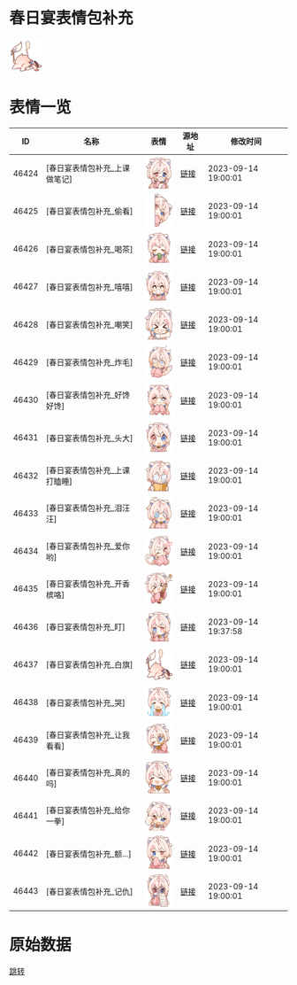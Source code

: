 # 春日宴表情包补充

<img src="./cover.png" height="60" alt="cover" />

# 表情一览

|ID|名称|表情|源地址|修改时间|
|----|----|----|----|----|
|46424|[春日宴表情包补充_上课做笔记]|<img src="./pic/046424_%5B春日宴表情包补充_上课做笔记%5D.png" height="60" alt="上课做笔记"/>|[链接](https://i0.hdslb.com/bfs/garb/5e2ebf87d640253506b8218ff7acce9342c2f0bc.png)|2023-09-14 19:00:01|
|46425|[春日宴表情包补充_偷看]|<img src="./pic/046425_%5B春日宴表情包补充_偷看%5D.png" height="60" alt="偷看"/>|[链接](https://i0.hdslb.com/bfs/garb/875f35c2ed30b505a3fb60c13c732aaf72f32bb4.png)|2023-09-14 19:00:01|
|46426|[春日宴表情包补充_喝茶]|<img src="./pic/046426_%5B春日宴表情包补充_喝茶%5D.png" height="60" alt="喝茶"/>|[链接](https://i0.hdslb.com/bfs/garb/4e1504c43febba9987d90de7d050f51c56cc3047.png)|2023-09-14 19:00:01|
|46427|[春日宴表情包补充_嘻嘻]|<img src="./pic/046427_%5B春日宴表情包补充_嘻嘻%5D.png" height="60" alt="嘻嘻"/>|[链接](https://i0.hdslb.com/bfs/garb/04fb9eb5ea4255b3ece6721e9322c30892c2fba7.png)|2023-09-14 19:00:01|
|46428|[春日宴表情包补充_嘲笑]|<img src="./pic/046428_%5B春日宴表情包补充_嘲笑%5D.png" height="60" alt="嘲笑"/>|[链接](https://i0.hdslb.com/bfs/garb/220c2b6f3ad84a0adc9005be9325cc55411b1609.png)|2023-09-14 19:00:01|
|46429|[春日宴表情包补充_炸毛]|<img src="./pic/046429_%5B春日宴表情包补充_炸毛%5D.png" height="60" alt="炸毛"/>|[链接](https://i0.hdslb.com/bfs/garb/24bc923c8c504f1ae5ee9dec6b3d96b3b4ef10c5.png)|2023-09-14 19:00:01|
|46430|[春日宴表情包补充_好馋好馋]|<img src="./pic/046430_%5B春日宴表情包补充_好馋好馋%5D.png" height="60" alt="好馋好馋"/>|[链接](https://i0.hdslb.com/bfs/garb/4fc2b6fc8b5add68ae506b553e677c50fd28193e.png)|2023-09-14 19:00:01|
|46431|[春日宴表情包补充_头大]|<img src="./pic/046431_%5B春日宴表情包补充_头大%5D.png" height="60" alt="头大"/>|[链接](https://i0.hdslb.com/bfs/garb/e672b75e35ade40bd65623b9fcb6380879a8ec4b.png)|2023-09-14 19:00:01|
|46432|[春日宴表情包补充_上课打瞌睡]|<img src="./pic/046432_%5B春日宴表情包补充_上课打瞌睡%5D.png" height="60" alt="上课打瞌睡"/>|[链接](https://i0.hdslb.com/bfs/garb/79d8c3b0b827dae995b77caab62c3305c8de9eb5.png)|2023-09-14 19:00:01|
|46433|[春日宴表情包补充_泪汪汪]|<img src="./pic/046433_%5B春日宴表情包补充_泪汪汪%5D.png" height="60" alt="泪汪汪"/>|[链接](https://i0.hdslb.com/bfs/garb/fcc8bbebc6e205a45bdc22b19e209056485ffb5f.png)|2023-09-14 19:00:01|
|46434|[春日宴表情包补充_爱你哟]|<img src="./pic/046434_%5B春日宴表情包补充_爱你哟%5D.png" height="60" alt="爱你哟"/>|[链接](https://i0.hdslb.com/bfs/garb/8a3c27381ae45298557c18dd8fe3e0e403440402.png)|2023-09-14 19:00:01|
|46435|[春日宴表情包补充_开香槟咯]|<img src="./pic/046435_%5B春日宴表情包补充_开香槟咯%5D.png" height="60" alt="开香槟咯"/>|[链接](https://i0.hdslb.com/bfs/garb/91b2f2a06ffa5017bdf5325ff57a823f14e95bd6.png)|2023-09-14 19:00:01|
|46436|[春日宴表情包补充_盯]|<img src="./pic/046436_%5B春日宴表情包补充_盯%5D.png" height="60" alt="盯"/>|[链接](https://i0.hdslb.com/bfs/garb/df6ea26ec8b4f1db933ed0254c4ff9df9cdeb8f3.png)|2023-09-14 19:37:58|
|46437|[春日宴表情包补充_白旗]|<img src="./pic/046437_%5B春日宴表情包补充_白旗%5D.png" height="60" alt="白旗"/>|[链接](https://i0.hdslb.com/bfs/garb/f4c7cdecf7b3ac49b3c513f330fb2f984f6a1f18.png)|2023-09-14 19:00:01|
|46438|[春日宴表情包补充_哭]|<img src="./pic/046438_%5B春日宴表情包补充_哭%5D.png" height="60" alt="哭"/>|[链接](https://i0.hdslb.com/bfs/garb/2ef6658d24f5b65c421ece9f401838826fcc39aa.png)|2023-09-14 19:00:01|
|46439|[春日宴表情包补充_让我看看]|<img src="./pic/046439_%5B春日宴表情包补充_让我看看%5D.png" height="60" alt="让我看看"/>|[链接](https://i0.hdslb.com/bfs/garb/d26ef51ce5cc35c60fed02b2e224b66f98faa0c8.png)|2023-09-14 19:00:01|
|46440|[春日宴表情包补充_真的吗]|<img src="./pic/046440_%5B春日宴表情包补充_真的吗%5D.png" height="60" alt="真的吗"/>|[链接](https://i0.hdslb.com/bfs/garb/c1966569effc680e613d04c7fca3e8bf5594b493.png)|2023-09-14 19:00:01|
|46441|[春日宴表情包补充_给你一拳]|<img src="./pic/046441_%5B春日宴表情包补充_给你一拳%5D.png" height="60" alt="给你一拳"/>|[链接](https://i0.hdslb.com/bfs/garb/3749a16a5d098ca907fb596669a913ff4bd7974b.png)|2023-09-14 19:00:01|
|46442|[春日宴表情包补充_额...]|<img src="./pic/046442_%5B春日宴表情包补充_额...%5D.png" height="60" alt="额..."/>|[链接](https://i0.hdslb.com/bfs/garb/7da5bc0388ca70df183456d0f2e003dd96f21b38.png)|2023-09-14 19:00:01|
|46443|[春日宴表情包补充_记仇]|<img src="./pic/046443_%5B春日宴表情包补充_记仇%5D.png" height="60" alt="记仇"/>|[链接](https://i0.hdslb.com/bfs/garb/6219c8941e44e791ba589b6b691616dc63a01322.png)|2023-09-14 19:00:01|

# 原始数据

[跳转](./raw.json)

